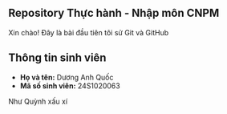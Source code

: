 ## Repository Thực hành - Nhập môn CNPM
Xin chào! Đây là bài đầu tiên tôi sử Git và GitHub

## Thông tin sinh viên
- **Họ và tên:**   Dương Anh Quốc
- **Mã số sinh viên:** 24S1020063

Như Quỳnh xấu xí
